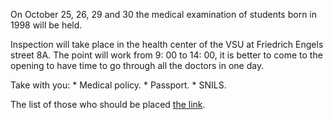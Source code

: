 On October 25, 26, 29 and 30 the medical examination of students born in 1998 will be held.

Inspection will take place in the health center of the VSU at Friedrich Engels street 8A. The point will work from 9: 00 to 14: 00, it is better to come to the opening to have time to go through all the doctors in one day.

Take with you: \* Medical policy. \* Passport. \* SNILS.

The list of those who should be placed [the link](https://vk.com/wall-131429_5732).